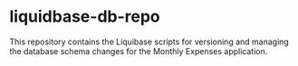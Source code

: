 # liquidbase-db-repo
This repository contains the Liquibase scripts for versioning and managing the database schema changes for the Monthly Expenses application.
